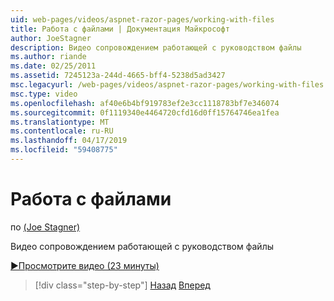 ```yaml
---
uid: web-pages/videos/aspnet-razor-pages/working-with-files
title: Работа с файлами | Документация Майкрософт
author: JoeStagner
description: Видео сопровождением работающей с руководством файлы
ms.author: riande
ms.date: 02/25/2011
ms.assetid: 7245123a-244d-4665-bff4-5238d5ad3427
msc.legacyurl: /web-pages/videos/aspnet-razor-pages/working-with-files
msc.type: video
ms.openlocfilehash: af40e6b4bf919783ef2e3cc1118783bf7e346074
ms.sourcegitcommit: 0f1119340e4464720cfd16d0ff15764746ea1fea
ms.translationtype: MT
ms.contentlocale: ru-RU
ms.lasthandoff: 04/17/2019
ms.locfileid: "59408775"
---
```

# <a name="working-with-files"></a>Работа с файлами

по [(Joe Stagner)](https://github.com/JoeStagner)

Видео сопровождением работающей с руководством файлы

[&#9654;Просмотрите видео (23 минуты)](https://channel9.msdn.com/Blogs/ASP-NET-Site-Videos/working-with-files)

> [!div class="step-by-step"]
> [Назад](displaying-data-in-a-chart-part-2.md)
> [Вперед](working-with-images.md)
